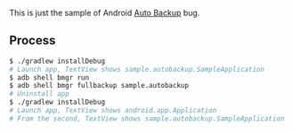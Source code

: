 This is just the sample of Android [Auto Backup](https://developer.android.com/preview/backup/index.html) bug.

## Process

```sh
$ ./gradlew installDebug
# Launch app, TextView shows sample.autobackup.SampleApplication
$ adb shell bmgr run
$ adb shell bmgr fullbackup sample.autobackup
# Uninstall app
$ ./gradlew installDebug
# Launch app, TextView shows android.app.Application
# From the second, TextView shows sample.autobackup.SampleApplication
```
